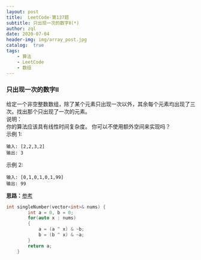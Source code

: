 ```yaml
---
layout: post
title:  LeetCode-第137题
subtitle: 只出现一次的数字Ⅱ(*)
author: zql
date: 2020-07-04
header-img: img/array_post.jpg
catalog:  true
tags:
    - 算法
    - LeetCode
    - 数组
---  
```

### 只出现一次的数字Ⅱ  
给定一个非空整数数组，除了某个元素只出现一次以外，其余每个元素均出现了三次。找出那个只出现了一次的元素。  
说明：  
你的算法应该具有线性时间复杂度。 你可以不使用额外空间来实现吗？  
示例 1:  
```
输入: [2,2,3,2]
输出: 3
```
示例 2:  
```
输入: [0,1,0,1,0,1,99]
输出: 99
```
**思路：**[参考](https://leetcode-cn.com/problems/single-number-ii/comments/)  
```c++
int singleNumber(vector<int>& nums) {
        int a = 0, b = 0;
        for(auto x : nums)
        {
            a = (a ^ x) & ~b;
            b = (b ^ x) & ~a;
        }
        return a;
    }
```
